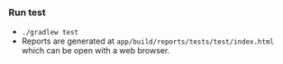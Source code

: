 ### Run test

- ```./gradlew test```
- Reports are generated at ```app/build/reports/tests/test/index.html``` which can be open with a web browser.
